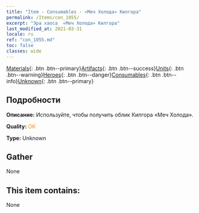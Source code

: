 ```yaml
---
title: "Item - Consumables - «Меч Холода» Килгора"
permalink: /Items/con_1055/
excerpt: "Эра хаоса  «Меч Холода» Килгора"
last_modified_at: 2021-03-31
locale: ru
ref: "con_1055.md"
toc: false
classes: wide
---
```

 [Materials](/ru/Items/){: .btn .btn--primary}[Artifacts](/ru/Items/Artifacts/){: .btn .btn--success}[Units](/ru/Items/Units/){: .btn .btn--warning}[Heroes](/ru/Items/Heroes/){: .btn .btn--danger}[Consumables](/ru/Items/Consumables/){: .btn .btn--info}[Unknown](/ru/Items/Unknown/){: .btn .btn--primary}

## Подробности
 **Описание:** Используйте, чтобы получить облик Килгора «Меч Холода».

 **Quality:** <span style="color: #FF8C00">OK</span>

 **Type:** Unknown

## Gather

  None

## This item contains:

  None

